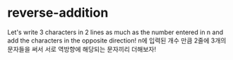 # reverse-addition
Let's write 3 characters in 2 lines as much as the number entered in n and add the characters in the opposite direction! n에 입력된 개수 만큼 2줄에 3개의 문자들을 써서 서로 역방향에 해당되는 문자끼리 더해보자!
